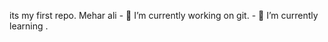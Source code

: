 its my first repo.
       Mehar ali
         - 🔭 I’m currently working on git.
                - 🌱 I’m currently learning .
